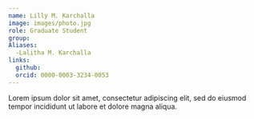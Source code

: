 ```yaml
---
name: Lilly M. Karchalla
image: images/photo.jpg
role: Graduate Student
group:
Aliases:
  -Lalitha M. Karchalla
links:
  github:
  orcid: 0000-0003-3234-0053
---
```


Lorem ipsum dolor sit amet, consectetur adipiscing elit, sed do eiusmod tempor incididunt ut labore et dolore magna aliqua.
